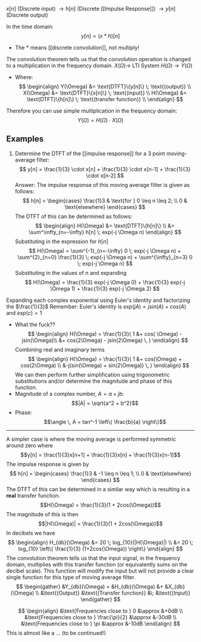 $x[n]$ (Discrete input) $\rightarrow h[n]$ (Discrete [[Impulse Response]]) $\rightarrow y[n]$ (Discrete output)

In the time domain:
$$y[n] = (x * h)[n]$$
- The $*$ means [[discrete convolution]], not multiply!

The convolution theorem tells us that the convolution operation is changed to a multiplication in the frequency domain.
$X(\Omega) \rightarrow$ LTI System $H(\Omega) \rightarrow Y(\Omega)$
- Where:
$$
\begin{align}
	Y(\Omega) &= \text{DTFT}\{y[n]\} \; \text{(output)} \\
	X(\Omega) &= \text{DTFT}\{x[n]\} \; \text{(input)} \\
	H(\Omega) &= \text{DTFT}\{h[n]\} \; \text{(transfer function)} \\
\end{align}
$$
	
Therefore you can use simple multiplication in the frequency domain:
$$Y(\Omega) = H(\Omega) \cdot X(\Omega)$$
## Examples
1. Determine the DTFT of the [[impulse response]] for a 3 point moving-average filter:
$$
	y[n] = \frac{1}{3} \cdot x[n] + 
	       \frac{1}{3} \cdot x[n-1] +
	       \frac{1}{3} \cdot x[n-2]
$$
Answer: The impulse response of this moving average filter is given as follows:
$$
h[n] =
\begin{cases}
	\frac{1}3 & \text{for } 0 \leq n \leq 2; \\
	0         & \text{elsewhere}
\end{cases}
$$
The DTFT of this can be determined as follows:
$$
\begin{align}
	H(\Omega) &= \text{DTFT}\{h[n]\} \\
	          &= \sum^\infty_{n=-\infty} h[n] \; exp(-j \Omega n)
\end{align}
$$
Substituting in the expression for $h[n]$
$$
H(\Omega) =
	\sum^{-1}_{n=-\infty} 0    \; exp(-j \Omega n) + 
	\sum^{2}_{n=0} \frac{1}{3} \; exp(-j \Omega n) + 
	\sum^{\infty}_{n=3}   0    \; exp(-j \Omega n)
$$
Substituting in the values of $n$ and expanding
$$
H(\Omega) =
	\frac{1}{3} exp(-j \Omega 0) +
	\frac{1}{3} exp(-j \Omega 1) +
	\frac{1}{3} exp(-j \Omega 2)
$$
	
Expanding each complex exponential using Euler's identity and factorizing the $\frac{1}{3}$
Remember: Euler's identity is $exp(jA) = jsin(A)+cos(A)$ and $exp(c)=1$
- What the fuck??
$$
\begin{align}
	H(\Omega) = \frac{1}{3}(
		1 &+ cos( \Omega) - jsin(\Omega)\\
		  &+ cos(2\Omega) - jsin(2\Omega) \,
	)
\end{align}
$$
Combining real and imaginary terms
$$
\begin{align}
	H(\Omega) = \frac{1}{3}(
		1 &+ cos(\Omega) + cos(2\Omega) \\
		  &-j(sin(\Omega) + sin(2\Omega)) \,
	)
\end{align}
$$
We can then perform further simplification using trigonometric substitutions and/or determine the magnitude and phase of this function.
- Magnitude of a complex number, $A=a+jb$:
$$|A| = \sqrt{a^2 + b^2}$$
- Phase:
$$\angle \, A = tan^-1 \left\{ \frac{b}{a} \right\}$$

----
A simpler case is where the moving average is performed symmetric around zero where
$$y[n] = \frac{1}{3}x[n+1] + \frac{1}{3}x[n] + \frac{1}{3}x[n-1]$$
The impulse response is given by
$$
h[n] =
\begin{cases}
	\frac{1}3 & -1 \leq n \leq 1; \\
	0         & \text{elsewhere}
\end{cases}
$$
The DTFT of this can be determined in a similar way which is resulting in a **real** transfer function.
$$H(\Omega) = \frac{1}{3}(1 + 2cos(\Omega))$$
The magnitude of this is then
$$|H(\Omega)| = \frac{1}{3}(1 + 2cos(\Omega))$$
In decibels we have
$$
\begin{align}
	H_{db}(\Omega) &= 20 \; log_{10}(|H(\Omega)|) \\
	&= 20 \; log_{10} \left\{ \frac{1}{3} (1+2cos(\Omega)) \right\}
\end{align}
$$
The convolution theorem tells us that the input signal, in the frequency domain, multiplies with this transfer function (or equivalently sums on the decibel scale). This function will modify the input but will not provide a clear single function for this type of moving average filter.
$$
\begin{gather}
	&Y_{db}(\Omega) = &H_{db}(\Omega) &+ &X_{db}(\Omega) \\
	&\text{(Output)} &\text{(Transfer function)} &\; &\text{(Input)}
\end{gather}
$$

$$
\begin{align}
	&\text{Frequencies close to } 0             &\approx &+0dB \\
	&\text{Frequencies close to } \frac{\pi}{2} &\approx &-30dB \\
	&\text{Frequencies close to } \pi           &\approx &-10dB 
\end{align}
$$
This is almost like a ... (to be continued!)
